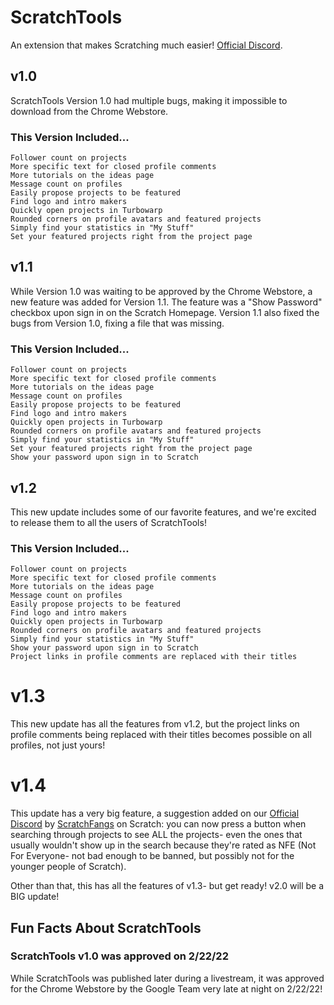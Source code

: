 # ScratchTools
An extension that makes Scratching much easier! [Official Discord](https://discord.gg/5AkUsCbEsy).

## v1.0
ScratchTools Version 1.0 had multiple bugs, making it impossible to download from the Chrome Webstore.

### This Version Included...
```
Follower count on projects
More specific text for closed profile comments
More tutorials on the ideas page
Message count on profiles
Easily propose projects to be featured
Find logo and intro makers
Quickly open projects in Turbowarp
Rounded corners on profile avatars and featured projects
Simply find your statistics in "My Stuff"
Set your featured projects right from the project page
```


## v1.1
While Version 1.0 was waiting to be approved by the Chrome Webstore, a new feature was added for Version 1.1. The feature was a "Show Password" checkbox upon sign in on the Scratch Homepage. Version 1.1 also fixed the bugs from Version 1.0, fixing a file that was missing.

### This Version Included...
```
Follower count on projects
More specific text for closed profile comments
More tutorials on the ideas page
Message count on profiles
Easily propose projects to be featured
Find logo and intro makers
Quickly open projects in Turbowarp
Rounded corners on profile avatars and featured projects
Simply find your statistics in "My Stuff"
Set your featured projects right from the project page
Show your password upon sign in to Scratch
```

## v1.2
This new update includes some of our favorite features, and we're excited to release them to all the users of ScratchTools!

### This Version Included...
```
Follower count on projects
More specific text for closed profile comments
More tutorials on the ideas page
Message count on profiles
Easily propose projects to be featured
Find logo and intro makers
Quickly open projects in Turbowarp
Rounded corners on profile avatars and featured projects
Simply find your statistics in "My Stuff"
Show your password upon sign in to Scratch
Project links in profile comments are replaced with their titles
```

# v1.3
This new update has all the features from v1.2, but the project links on profile comments being replaced with their titles becomes possible on all profiles, not just yours!

# v1.4
This update has a very big feature, a suggestion added on our [Official Discord](https://discord.gg/5AkUsCbEsy) by [ScratchFangs](https://scratch.mit.edu/users/Scratchfangs/) on Scratch: you can now press a button when searching through projects to see ALL the projects- even the ones that usually wouldn't show up in the search because they're rated as NFE (Not For Everyone- not bad enough to be banned, but possibly not for the younger people of Scratch).

Other than that, this has all the features of v1.3- but get ready! v2.0 will be a BIG update!

## Fun Facts About ScratchTools
### ScratchTools v1.0 was approved on 2/22/22
While ScratchTools was published later during a livestream, it was approved for the Chrome Webstore by the Google Team very late at night on 2/22/22!
